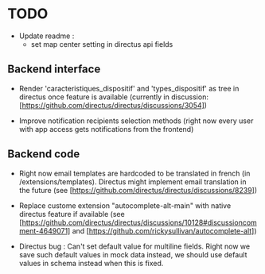 # TODO

- Update readme :
  - set map center setting in directus api fields

## Backend interface

- Render 'caracteristiques_dispositif' and 'types_dispositif' as tree in directus once feature is available (currently in discussion: [https://github.com/directus/directus/discussions/3054])

- Improve notification recipients selection methods (right now every user with app access gets notifications from the frontend)

## Backend code

- Right now email templates are hardcoded to be translated in french (in /extensions/templates). Directus might implement email translation in the future (see [https://github.com/directus/directus/discussions/8239])

- Replace custome extension "autocomplete-alt-main" with native directus feature if available (see [https://github.com/directus/directus/discussions/10128#discussioncomment-4649071] and [https://github.com/rickysullivan/autocomplete-alt])

- Directus bug : Can't set default value for multiline fields. Right now we save such default values in mock data instead, we should use default values in schema instead when this is fixed.
